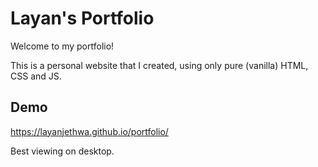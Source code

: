 
# Layan's Portfolio

Welcome to my portfolio!

This is a personal website that I created, using only pure (vanilla) HTML, CSS and JS.




## Demo

https://layanjethwa.github.io/portfolio/

Best viewing on desktop.
